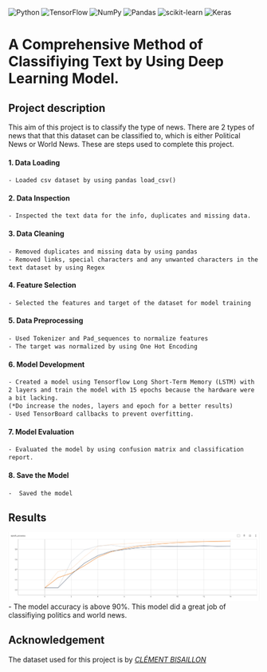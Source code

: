 ![Python](https://img.shields.io/badge/python-3670A0?style=for-the-badge&logo=python&logoColor=ffdd54)
![TensorFlow](https://img.shields.io/badge/TensorFlow-%23FF6F00.svg?style=for-the-badge&logo=TensorFlow&logoColor=white)
![NumPy](https://img.shields.io/badge/numpy-%23013243.svg?style=for-the-badge&logo=numpy&logoColor=white)
![Pandas](https://img.shields.io/badge/pandas-%23150458.svg?style=for-the-badge&logo=pandas&logoColor=white)
![scikit-learn](https://img.shields.io/badge/scikit--learn-%23F7931E.svg?style=for-the-badge&logo=scikit-learn&logoColor=white)
![Keras](https://img.shields.io/badge/Keras-%23D00000.svg?style=for-the-badge&logo=Keras&logoColor=white)


# A Comprehensive Method of Classifiying Text by Using Deep Learning Model.

## Project description

This aim of this project is to classify the type of news. There are 2 types of news that that this dataset can be classified to, which is either Political News or World News.
These are steps used to complete this project.
 
#### 1. Data Loading
    - Loaded csv dataset by using pandas load_csv()
#### 2. Data Inspection
    - Inspected the text data for the info, duplicates and missing data. 
#### 3. Data Cleaning
    - Removed duplicates and missing data by using pandas
    - Removed links, special characters and any unwanted characters in the text dataset by using Regex
#### 4. Feature Selection
    - Selected the features and target of the dataset for model training
#### 5. Data Preprocessing
    - Used Tokenizer and Pad_sequences to normalize features
    - The target was normalized by using One Hot Encoding
#### 6. Model Development
    - Created a model using Tensorflow Long Short-Term Memory (LSTM) with 2 layers and train the model with 15 epochs because the hardware were a bit lacking. 
    (*Do increase the nodes, layers and epoch for a better results)
    - Used TensorBoard callbacks to prevent overfitting.
#### 7. Model Evaluation
    - Evaluated the model by using confusion matrix and classification report.
#### 8. Save the Model
    -  Saved the model 
 
## Results
![img](Resource/tensorboard_accuracy.png)
    - The model accuracy is above 90%. This model did a great job of classifiying politics and world news.

## Acknowledgement
The dataset used for this project is by *[CLÉMENT BISAILLON](https://www.kaggle.com/datasets/clmentbisaillon/fake-and-real-news-dataset)*
